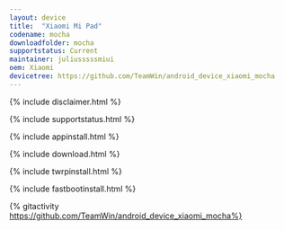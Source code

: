 ```yaml
---
layout: device
title:  "Xiaomi Mi Pad"
codename: mocha
downloadfolder: mocha
supportstatus: Current
maintainer: juliusssssmiui
oem: Xiaomi
devicetree: https://github.com/TeamWin/android_device_xiaomi_mocha
---
```


{% include disclaimer.html %}

{% include supportstatus.html %}

{% include appinstall.html %}

{% include download.html %}

{% include twrpinstall.html %}

{% include fastbootinstall.html %}

{% gitactivity  https://github.com/TeamWin/android_device_xiaomi_mocha%}
